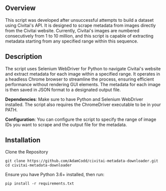 ## Overview
This script was developed after unsuccessful attempts to build a dataset using Civitai's API. It is designed to scrape metadata from images directly from the Civitai website. Currently, Civitai's images are numbered consecutively from 1 to 10 million, and this script is capable of extracting metadata starting from any specified range within this sequence.

## Description
The script uses Selenium WebDriver for Python to navigate Civitai's website and extract metadata for each image within a specified range. It operates in a headless Chrome browser to streamline the process, ensuring efficient performance without rendering GUI elements. The metadata for each image is then saved in JSON format to a designated output file.

**Dependencies**: Make sure to have Python and Selenium WebDriver installed. The script also requires the ChromeDriver executable to be in your PATH.

**Configuration**: You can configure the script to specify the range of image IDs you want to scrape and the output file for the metadata.

## Installation
Clone the Repository
```
git clone https://github.com/AdamCodd/civitai-metadata-downloader.git
cd civitai-metadata-downloader
```
Ensure you have Python 3.6+ installed, then run:
```
pip install -r requirements.txt
```
